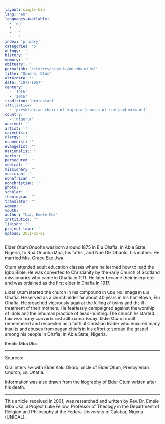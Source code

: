 ```yaml
---
layout: single-bio
lang: 'en'
languages-available:
  - 'en'
  - ' '
  - ' '
  - ' '
index: 'primary'
categories: 'o'
eulogy: ''
history: ''
memory: ''
obituary: ''
permalink: '/stories/nigeria/onuoha-otum/'
title: "Onuoha, Otum"
alternate: ""
date: '1875-1957'
century:
  - '19th'
  - '20th'
tradition: 'protestant'
affiliation:
  - 'presbyterian church of nigeria (church of scotland mission)'
country:
  - 'nigeria'
ancient: ''
artist: ''
catechist: ''
clergy: ''
ecumenist: ''
evangelist: ''
nationalist: ''
martyr: ''
persecuted: ''
medical: ''
missionary: ''
musician: ''
nonafrican: ''
nonchristian: ''
photo: ''
scholar: ''
theologian: ''
translator: ''
women: ''
youth: ''
author: "Uka, Emele Mba"
institution: ""
liaison: ""
project-luke: ''
upload: 2011-01-01
---
```




Elder Otum Onuoha was born around 1875 in Elu Ohafia, in Abia State, Nigeria, to Nna Onuoha Mba, his father, and Nne Ole Obuolo, his mother.  He married Mrs. Grace Eke Uwa.

Otum attended adult education classes where he learned how to read the Igbo Bible.  He was converted to Christianity by the early Church of Scotland missionaries who came to Ohafia in 1911.  He later became their interpreter and was ordained as the first elder in Ohafia in 1917.

Elder Otum started the church in his compound in Obu Ndi Imaga in Elu Ohafia.  He served as a church elder for about 40 years in his hometown, Elu Ohafia.  He preached vigorously against the killing of twins and the ill-treatment of their mothers.  He fearlessly campaigned  against the worship of idols  and the inhuman practice of head-hunting. The church he started has won many converts and still stands today. Elder Otum is still remembered  and respected as a faithful Christian leader who endured many insults and abuses from pagan chiefs in his effort to spread the gospel among his people in Ohafia, in Abia State, Nigeria.

Emele Mba Uka

---

Sources:

Oral interview with Elder Kalu Okoro, uncle of Elder Otum, Presbyterian Church, Elu Ohafia.

Information was also drawn from the biography of Elder Otum written after his death.

---

This article, received in 2001, was researched and written by Rev. Dr. Emele Mba Uka, a Project Luke Fellow, Professor of Theology in the Department of Religion and Philosophy at the Federal University of Calabar, Nigeria (UNICAL).